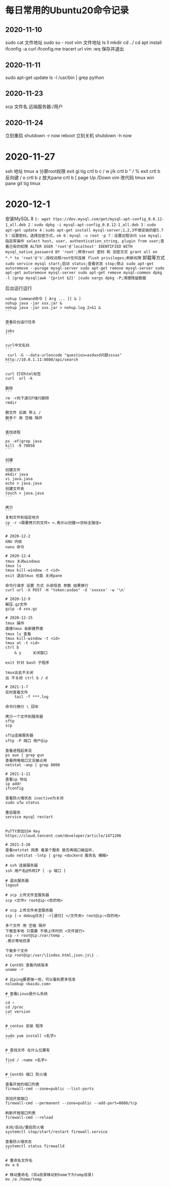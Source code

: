 # 每日常用的Ubuntu20命令记录

## 2020-11-10
sudo cat 文件地址
sudo su - root
vim 文件地址
ls
ll
mkdir 
cd ../
cd 
apt install 
ifconfig -a 
curl ifconfig.me
tracert url
vim :wq 保存并退出

## 2020-11-11
sudo apt-get update
ls -l /usr/bin | grep python

## 2020-11-23
scp 文件名 远端服务器:/用户

## 2020-11-24
立刻重启
shutdown -r now 
reboot
立刻关机
shutdown -h now

# 2020-11-27
ssh 地址
tmux a 分屏root权限
exit gi
tig
crtl b c / w  j/k 
crtl b " / %  exit
crtl b 反向键 / o 
crtl b z 放大pane
crtl b [    page Up /Down
vim 改代码
tmux win pane 
git tig
tmux

# 2020-12-1
安装MySQL 8 
    ```
    1: wget ttps://dev.mysql.com/get/mysql-apt-config_0.8.12-1_all.deb
    2：sudo dpkg -i mysql-apt-config_0.8.12-1_all.deb
    3：sudo apt-get update
    4：sudo apt-get install mysql-server;1,2,3不做安装的是5.7
    5：设置密码，选择加密方式，ok
    6：mysql -u root -p
    7：设置远程访问
        use mysql;指定库操作
        select host, user, authentication_string, plugin from user;查看已有的权限
        ALTER USER 'root'@'localhost' IDENTIFIED WITH mysql_native_password BY 'root';修改root 密码 和 加密方式
        grant all on *.* to 'root'@'%';授权远程root任何连接
        flush privileges;刷新权限
    ```
卸载等方式
    ```
    sudo service mysql start;启动
                       status;查看状态
                       stop;停止
    sudo apt-get autoremove --purage mysql-server
    sudo apt-get remove mysql-server
    sudo apt-get autoremove mysql-server
    sudo apt-get remove mysql-common
    dpkg -l |grep mysql|awk '{print $2}' |sudo xargs dpkg -P;清理残留数据
    ```

后台运行运行
````
nohup Command命令 [ Arg ... ][ & ]
nohup java -jar xxx.jar &
nohup java -jar xxx.jar > nohup.log 2>&1 &
```

查看后台运行任务
```
jobs
```

curl中文乱码
```
 curl -G --data-urlencode "question=asdasd问题sssas" http://10.0.1.11:8080/api/search  
```

curl 打印html标签
curl  url -k 

删除
```
rm -r向下递归f强行删除
rmdir

删文件 后面 带上 /
删多个 用 空格 隔开 
```

查找进程
```
ps -ef|grep java
kill -9 70056
```

创建
```
创建文件
mkdir java
vi java.java
echo > java.java
创建文件夹
touch > java.java
```

拷贝
```
复制文件到指定地方
cp -r <需要拷贝的文件> <.表示以创建><目标全路径>
```

# 2020-12-2
GNU 内核
nano 命令

# 2020-12-4
tmux 关闭windows 
tmux ls
tmux kill-window -t <id>
exit 退出tmux 也能 关闭pane

命令行请求 设置 方式 头部信息 参数 结果换行
curl url -X POST -H "token:asdas" -d 'xxxxxx' -w '\n'

# 2020-12-9
解压.gz文件
gzip -d xxx.gz 

# 2020-12-15
tmux 操作
直接tmux 会新建界面
tmux ls 查看
tmux kill-window -t <id> 
tmux at -t <id>
ctrl b
    & y     关闭窗口

exit 针对 bash 子程序

tmux出去不关闭
出 不关闭 ctrl b / d 

# 2021-1-7
实时查看文件
    tail -f ***.log

命令行换行 \ 回车

拷贝一个文件到服务器
sftp
scp

sftp连接服务器
sftp -P 端口 用户@ip

查看进程起来没
ps aux | grep gun
查看网咯端口又没被占用
netstat -anp | grep 8000

# 2021-1-11
查看ip 地址
ip addr
ifconfig

查看防火墙状态 inactive为关闭 
sudo ufw status

重启服务
service mysql restart


PuTTY添加SSH Key
https://cloud.tencent.com/developer/article/1471206

# 2021-3-20
查看netstat 网表 看某个服务 是否再端口被监听，
sudo netstat -lntp | grep <dockerd 服务名 模糊>

# ssh 连接服务器
ssh 用户名@外网IP [ -p 端口 ]

# 退出服务器
logout

# scp 上传文件至服务器
scp <文件> root@ip:<目的地>

# scp 上传文件夹至服务器
scp [-v debug日志] -r[递归] </文件夹> root@ip:<目的地>

多个文件 用 空格 隔开
下载至本地 只需要 不填上传时的 <文件就行> 
scp -r root@ip:/var/temp .
.表示等地目录

下载多个文件
scp root@ip:/var/\{index.html,json.js\} .

# CentOS 查看内核版本
uname -r

# 比ping要更强一些，可以看到更多信息
nslookup <baidu.com>

# 查看Linux是什么系统
```
cd ~
cd /proc
cat version
```

# contos 安装 程序
```
sudo yum install <名字>
```

# 查找文件 在什么位置有
```
find / -name <名字>
```

# CentOS 端口 防火墙
```
查看开放的端口列表 
firewall-cmd --zone=public --list-ports

添加开放端口
firewall-cmd --permanent --zone=public --add-port=8088/tcp

刷新开放端口列表
firewall-cmd --reload

关闭/启动/重启防火墙
systemctl stop/start/restart firewall.service

查看防火墙状态
systemctl status firewalld
```

# 重命名文件名
mv a b

# 移动重命名 (将a目录移动到home下为temp目录)
mv /a /home/temp